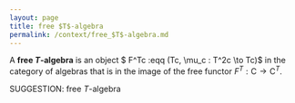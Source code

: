 ```yaml
---
layout: page
title: free $T$-algebra
permalink: /context/free_$T$-algebra.md
---
```


A **free $T$-algebra** is an object
$ F^Tc :eqq (Tc, \mu_c : T^2c \to Tc)$
in the category of algebras that is in the image of the free functor $F^T : \mathsf{C} \to \mathsf{C}^T$.


SUGGESTION: free $T$-algebra